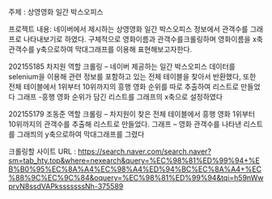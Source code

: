 주제 : 상영영화 일간 박스오피스


프로젝트 내용:
네이버에서 제시하는 상영영화 일간 박스오피스 정보에서 관객수를 그래프로 나타내보기로 하였다.
구체적으로 영화이름과 관객수를크롤링하며 영화이름을 x축 관객수를 y축으로하여 막대그래프를 이용해 표현해보고자한다.


202155185 차지원 역할
크롤링 – 네이버 제공하는 일간 박스오피스 데이터를 selenium을 이용해 관련 정보를 포함하고 있는 전체 테이블을 찾아서 반환했다, 또한 전체 테이블에서 1위부터 10위까지의 흥행 영화 순위를 따로 추출하여 리스트로 만들었다
그래프 -흥행 영화 순위가 담긴 리스트를 그래프의 x축으로 설정하였다


202155179 조동준 역할
크롤링 – 차지원이 찾은 전체 테이블에서 흥행 영화 1위부터 10위까지의 관객수를 추출해 리스트로 만들었다.
그래프 – 영화 관객수를 나타낸 리스트를 그래픠의 y축으로하여 막대그래프를 그렸다


크롤링할 사이트 URL :  https://search.naver.com/search.naver?sm=tab_hty.top&where=nexearch&query=%EC%98%81%ED%99%94+%EB%B0%95%EC%8A%A4%EC%98%A4%ED%94%BC%EC%8A%A4+%EC%88%9C%EC%9C%84&oquery=%EC%98%81%ED%99%94&tqi=h59nWwprvN8ssdVAPksssssssNh-375589